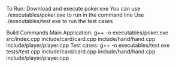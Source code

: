 To Run:
Download and execute poker.exe
You can use ./executables/poker.exe to run in the command line
Use ./executables/test.exe to run the test cases

Build Commands
Main Application: g++ -o executables/poker.exe src/index.cpp include/card/card.cpp include/hand/hand.cpp include/player/player.cpp
Test cases: g++ -o executables/test.exe tests/test.cpp include/card/card.cpp include/hand/hand.cpp include/player/player.cpp
